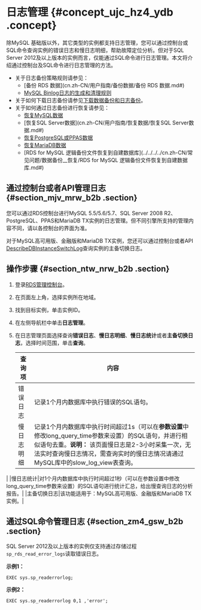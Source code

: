 # 日志管理 {#concept_ujc_hz4_ydb .concept}

除MySQL 基础版以外，其它类型的实例都支持日志管理，您可以通过控制台或SQL命令查询实例的错误日志和慢日志明细，帮助故障定位分析。但对于SQL Server 2012及以上版本的实例而言，仅能通过SQL命令进行日志管理。本文将介绍通过控制台及SQL命令进行日志管理的方法。

-   关于日志备份策略规则请参见：
    -   [备份 RDS 数据](cn.zh-CN/用户指南/备份数据/备份 RDS 数据.md#)
    -   [MySQL Binlog日志的生成和清理规则](https://help.aliyun.com/knowledge_detail/41815.html)
-   关于如何下载日志备份请参见[下载数据备份和日志备份](cn.zh-CN/用户指南/备份数据/下载数据备份和日志备份.md#)。
-   关于如何通过日志备份进行恢复请参见：
    -   [恢复MySQL数据](cn.zh-CN/用户指南/恢复数据/恢复MySQL数据.md#)
    -   [恢复SQL Server数据](cn.zh-CN/用户指南/恢复数据/恢复SQL Server数据.md#)
    -   [恢复PostgreSQL或PPAS数据](cn.zh-CN/用户指南/恢复数据/恢复PostgreSQL或PPAS数据.md#)
    -   [恢复MariaDB数据](cn.zh-CN/用户指南/恢复数据/恢复MariaDB数据.md#)
    -   [RDS for MySQL 逻辑备份文件恢复到自建数据库](../../../../cn.zh-CN/常见问题/数据备份__恢复/RDS for MySQL 逻辑备份文件恢复到自建数据库.md#)

## 通过控制台或者API管理日志 {#section_mjv_mrw_b2b .section}

您可以通过RDS控制台进行MySQL 5.5/5.6/5.7、SQL Server 2008 R2、PostgreSQL、PPAS和MariaDB TX实例的日志管理。但不同引擎所支持的管理内容不同，请以各控制台的界面为准。

对于MySQL高可用版、金融版和MariaDB TX实例，您还可以通过控制台或者API [DescribeDBInstanceSwitchLog](https://help.aliyun.com/document_detail/86828.html)查询实例的主备切换日志。

## 操作步骤 {#section_ntw_nrw_b2b .section}

1.  登录[RDS管理控制台](https://rds.console.aliyun.com/)。
2.  在页面左上角，选择实例所在地域。
3.  找到目标实例，单击实例ID。
4.  在左侧导航栏中单击**日志管理**。
5.  在日志管理页面选择查询**错误日志**、**慢日志明细**、**慢日志统计**或者**主备切换日志**，选择时间范围，单击**查询**。

    |查询项|内容|
    |---|--|
    |错误日志|记录1个月内数据库中执行错误的SQL语句。|
    |慢日志明细|记录1个月内数据库中执行时间超过1s（可以在**参数设置**中修改long\_query\_time参数来设置）的SQL语句，并进行相似语句去重。**说明：** 该页面慢日志是2-3小时采集一次，无法实时查询慢日志情况，需查询实时的慢日志情况请通过MySQL库中的slow\_log\_view表查询。

|
    |慢日志统计|对1个月内数据库中执行时间超过1秒（可以在参数设置中修改long\_query\_time参数来设置）的SQL语句进行统计汇总，给出慢查询日志的分析报告。|
    |主备切换日志|该功能适用于：MySQL高可用版、金融版和MariaDB TX实例。|


## 通过SQL命令管理日志 {#section_zm4_gsw_b2b .section}

SQL Server 2012及以上版本的实例仅支持通过存储过程`sp_rds_read_error_logs`读取错误日志。

**示例1：**

```
EXEC sys.sp_readerrorlog;
```

**示例2：**

```
EXEC sys.sp_readerrorlog 0,1 ,'error';
```

